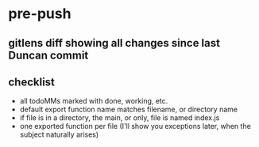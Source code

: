# pre-push

## gitlens diff showing all changes since last Duncan commit

## checklist

- all todoMMs marked with done, working, etc.
- default export function name matches filename, or directory name
- if file is in a directory, the main, or only, file is named index.js
- one exported function per file (I'll show you exceptions later, when the subject naturally arises)
